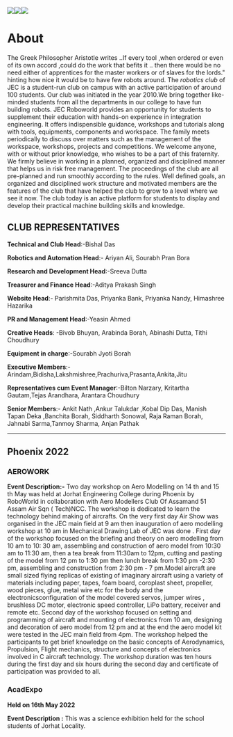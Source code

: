 
![]({backend_url}/clubs/roboworld/roboworld-01.jpg)![]({backend_url}/clubs/roboworld/roboworld-02.jpg)![]({backend_url}/clubs/roboworld/roboworld-03.jpg)

# About
The Greek Philosopher Aristotle writes ..If every tool ,when ordered or even of its own accord ,could do the
work that befits it .. then there would be no need either of apprentices for the master workers or of slaves
for the lords." hinting how nice it would be to have few robots around.
The *robotics club* of JEC is a student-run club on campus with an active participation of around 100
students. Our club was initiated in the year 2010.We bring together like-minded students from all the
departments in our college to have fun building robots. JEC Roboworld provides an opportunity for students
to supplement their education with hands-on experience in integration engineering. It offers indispensible
guidance, workshops and tutorials along with tools, equipments, components and workspace. The family
meets periodically to discuss over matters such as the management of the workspace, workshops, projects
and competitions. We welcome anyone, with or without prior knowledge, who wishes to be a part of this
fraternity. We firmly believe in working in a planned, organized and disciplined manner that helps us in risk
free management. The proceedings of the club are all pre-planned and run smoothly according to the rules.
Well defined goals, an organized and disciplined work structure and motivated members are the features of
the club that have helped the club to grow to a level where we see it now. The club today is an active
platform for students to display and develop their practical machine building skills and knowledge.

## CLUB REPRESENTATIVES
**Technical and Club Head**:-Bishal Das

**Robotics and Automation Head**:- Ariyan Ali, Sourabh Pran Bora

**Research and Development Head**:-Sreeva Dutta

**Treasurer and Finance Head**:-Aditya Prakash Singh

**Website Head**:- Parishmita Das, Priyanka Bank, Priyanka Nandy, Himashree Hazarika

**PR and Management Head**:-Yeasin Ahmed

**Creative Heads**: -Bivob Bhuyan, Arabinda Borah, Abinashi Dutta, Tithi Choudhury

**Equipment in charge**:-Sourabh Jyoti Borah

**Executive Members**:-Arindam,Bidisha,Lakshmishree,Prachuriva,Prasanta,Ankita,Jitu

**Representatives cum Event Manager**:-Bilton Narzary, Kritartha Gautam,Tejas Arandhara, Arantara
Choudhury

**Senior Members**:- Ankit Nath ,Ankur Talukdar ,Kobal Dip Das, Manish Tapan Deka ,Banchita Borah, Siddharth
Sonowal, Raja Raman Borah, Jahnabi Sarma,Tanmoy Sharma, Anjan Pathak


---



## Phoenix 2022

### AEROWORK
**Event Description:-**
Two day workshop on Aero Modelling on 14 th and 15 th May was held at Jorhat Engineering College during
Phoenix by RoboWorld in collaboration with Aero Modellers Club Of Assamand 51 Assam Air Sqn (
Tech)NCC. The workshop is dedicated to learn the technology behind making of aircrafts. On the very first
day Air Show was organised in the JEC main field at 9 am then inauguration of aero modelling workshop at
10 am in Mechanical Drawing Lab of JEC was done . First day of the workshop focused on the briefing and
theory on aero modelling from 10 am to 10: 30 am, assembling and construction of aero model from 10:30
am to 11:30 am, then a tea break from 11:30am to 12pm, cutting and pasting of the model from 12 pm to 1:30
pm then lunch break from 1:30 pm -2:30 pm, assembling and construction from 2:30 pm - 7 pm.Model
aircraft are small sized flying replicas of existing of imaginary aircraft using a variety of materials including
paper, tapes, foam board, coroplast sheet, propeller, wood pieces, glue, metal wire etc for the body and
the electronicsconfiguration of the model covered servos, jumper wires , brushless DC motor, electronic
speed controller, LiPo battery, receiver and remote etc. Second day of the workshop focused on setting
and programming of aircraft and mounting of electronics from 10 am, designing and decoration of aero
model from 12 pm and at the end the aero model kit were tested in the JEC main field from 4pm. The
workshop helped the participants to get brief knowledge on the basic concepts of Aerodynamics,
Propulsion, Flight mechanics, structure and concepts of electronics involved in C aircraft technology. The
workshop duration was ten hours during the first day and six hours during the second day and certificate of
participation was provided to all.

### AcadExpo
**Held on 16th May 2022**

**Event Description :**
This was a science exhibition held for the school students of Jorhat Locality.